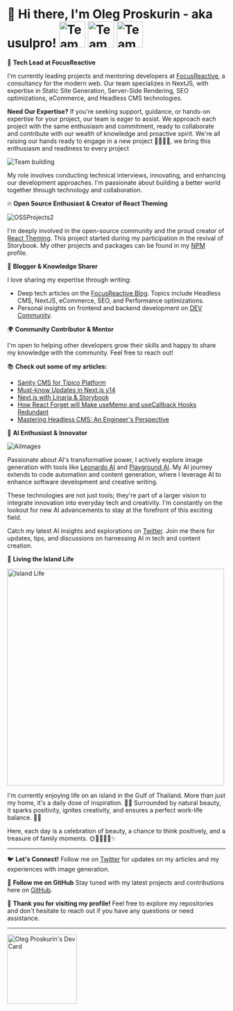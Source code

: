 # 👋 Hi there, I'm Oleg Proskurin - aka usulpro! <image src="https://github.com/usulpro/UsulPro/assets/14885189/01193203-a891-47d3-8f99-71cf54f3a6ac" width=60 alt="Team building"/> <image src="https://github.com/usulpro/UsulPro/assets/14885189/6df0914f-edf8-46d7-a29f-2e5a7f8acd4e" width=60 alt="Team building"/> <image src="https://github.com/usulpro/UsulPro/assets/14885189/38895aa9-f8ff-4178-baa2-37291a3c58c4" width=60 alt="Team building"/>


🌟 **Tech Lead at FocusReactive**

I'm currently leading projects and mentoring developers at [FocusReactive](https://focusreactive.com/), a consultancy for the modern web. Our team specializes in NextJS, with expertise in Static Site Generation, Server-Side Rendering, SEO optimizations, eCommerce, and Headless CMS technologies. 

**Need Our Expertise?** If you're seeking support, guidance, or hands-on expertise for your project, our team is eager to assist. We approach each project with the same enthusiasm and commitment, ready to collaborate and contribute with our wealth of knowledge and proactive spirit. We're all raising our hands ready to engage in a new project  🙋‍♂️🙋‍♀️, we bring this enthusiasm and readiness to every project

<image src="https://github.com/usulpro/UsulPro/assets/14885189/5a72cad2-e5d7-4b95-8356-3d99e4ceecc9"  alt="Team building"/>

My role involves conducting technical interviews, innovating, and enhancing our development approaches. I'm passionate about building a better world together through technology and collaboration.



🔥 **Open Source Enthusiast & Creator of React Theming**

![OSSProjects2](https://github.com/usulpro/UsulPro/assets/14885189/01fae83d-1d1d-4918-a26a-16e12a42984c)

I'm deeply involved in the open-source community and the proud creator of [React Theming](https://github.com/react-theming). This project started during my participation in the revival of Storybook. My other projects and packages can be found in my [NPM](https://www.npmjs.com/settings/usulpro/packages) profile.

📝 **Blogger & Knowledge Sharer**

I love sharing my expertise through writing:
- Deep tech articles on the [FocusReactive Blog](https://focusreactive.com/blog/author/usulpro/). Topics include Headless CMS, NextJS, eCommerce, SEO, and Performance optimizations.
- Personal insights on frontend and backend development on [DEV Community](https://dev.to/usulpro).

🌍 **Community Contributor & Mentor**

I'm open to helping other developers grow their skills and happy to share my knowledge with the community. Feel free to reach out!

📚 **Check out some of my articles:**
- [Sanity CMS for Tipico Platform](https://focusreactive.com/sanity-cms-for-tipico-platform/)
- [Must-know Updates in Next.js v14](https://dev.to/usulpro/save-time-and-stay-informed-9-must-know-updates-in-nextjs-v14-5fnp)
- [Next.js with Linaria & Storybook](https://focusreactive.com/nextjs-with-linaria-storybook/)
- [How React Forget will Make useMemo and useCallback Hooks Redundant](https://dev.to/usulpro/how-react-forget-will-make-react-usememo-and-usecallback-hooks-absolutely-redundant-4l68)
- [Mastering Headless CMS: An Engineer's Perspective](https://dev.to/usulpro/mastering-headless-cms-an-engineers-perspective-6fm)



🤖 **AI Enthusiast & Innovator**

![AiImages](https://github.com/usulpro/UsulPro/assets/14885189/a5dc7c0b-80e9-4b4f-9367-25e2fb797d32)

Passionate about AI's transformative power, I actively explore image generation with tools like [Leonardo AI](https://app.leonardo.ai/profile/usulpro) and [Playground AI](https://playgroundai.com/profile/cle08yksw00kis601ufk3kscf). My AI journey extends to code automation and content generation, where I leverage AI to enhance software development and creative writing.

These technologies are not just tools; they're part of a larger vision to integrate innovation into everyday tech and creativity. I'm constantly on the lookout for new AI advancements to stay at the forefront of this exciting field.

Catch my latest AI insights and explorations on [Twitter](https://twitter.com/usulpro). Join me there for updates, tips, and discussions on harnessing AI in tech and content creation.


🌴 **Living the Island Life**

<image src="https://github.com/usulpro/UsulPro/assets/14885189/8d2635be-213b-473f-850d-4e8ebca6d304" width="500" alt="Island Life"/>


I'm currently enjoying life on an island in the Gulf of Thailand. More than just my home, it's a daily dose of inspiration. 🌺🌅 Surrounded by natural beauty, it sparks positivity, ignites creativity, and ensures a perfect work-life balance. 🧠💼

Here, each day is a celebration of beauty, a chance to think positively, and a treasure of family moments. 🌞👨‍👩‍👧‍👦✨

---

🐦 **Let's Connect!**
Follow me on [Twitter](https://twitter.com/usulpro) for updates on my articles and my experiences with image generation.

🌟 **Follow me on GitHub**
Stay tuned with my latest projects and contributions here on [GitHub](https://github.com/usulpro?tab=followers).

🎉 **Thank you for visiting my profile!**
Feel free to explore my repositories and don't hesitate to reach out if you have any questions or need assistance.

---

<a href="https://app.daily.dev/olegproskurin"><img src="https://api.daily.dev/devcards/4ad8b403c33a4e15a2fc08856110fc44.png?r=1uv" width="160" alt="Oleg Proskurin's Dev Card"/></a>

